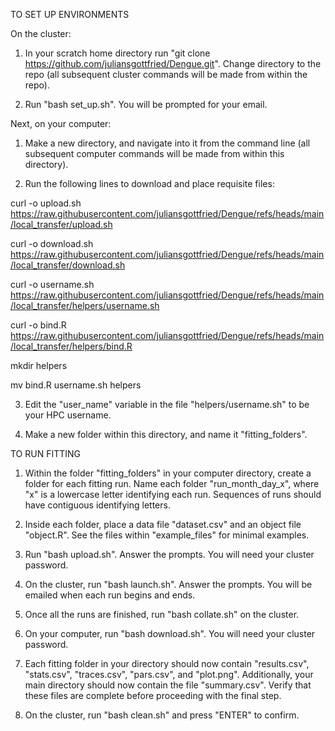 TO SET UP ENVIRONMENTS

On the cluster:

1. In your scratch home directory run "git clone https://github.com/juliansgottfried/Dengue.git". Change directory to the repo (all subsequent cluster commands will be made from within the repo).

2. Run "bash set_up.sh". You will be prompted for your email.

Next, on your computer:

1. Make a new directory, and navigate into it from the command line (all subsequent computer commands will be made from within this directory).

2. Run the following lines to download and place requisite files:

curl -o upload.sh https://raw.githubusercontent.com/juliansgottfried/Dengue/refs/heads/main/local_transfer/upload.sh

curl -o download.sh https://raw.githubusercontent.com/juliansgottfried/Dengue/refs/heads/main/local_transfer/download.sh

curl -o username.sh https://raw.githubusercontent.com/juliansgottfried/Dengue/refs/heads/main/local_transfer/helpers/username.sh

curl -o bind.R https://raw.githubusercontent.com/juliansgottfried/Dengue/refs/heads/main/local_transfer/helpers/bind.R

mkdir helpers

mv bind.R username.sh helpers

3. Edit the "user_name" variable in the file "helpers/username.sh" to be your HPC username.

4. Make a new folder within this directory, and name it "fitting_folders".

TO RUN FITTING

1. Within the folder "fitting_folders" in your computer directory, create a folder for each fitting run. Name each folder "run_month\_day\_x", where "x" is a lowercase letter identifying each run. Sequences of runs should have contiguous identifying letters.

2. Inside each folder, place a data file "dataset.csv" and an object file "object.R". See the files within "example_files" for minimal examples.

3. Run "bash upload.sh". Answer the prompts. You will need your cluster password.

4. On the cluster, run "bash launch.sh". Answer the prompts. You will be emailed when each run begins and ends.

5. Once all the runs are finished, run "bash collate.sh" on the cluster.

6. On your computer, run "bash download.sh". You will need your cluster password.

7. Each fitting folder in your directory should now contain "results.csv", "stats.csv", "traces.csv", "pars.csv", and "plot.png". Additionally, your main directory should now contain the file "summary.csv". Verify that these files are complete before proceeding with the final step.

8. On the cluster, run "bash clean.sh" and press "ENTER" to confirm.
